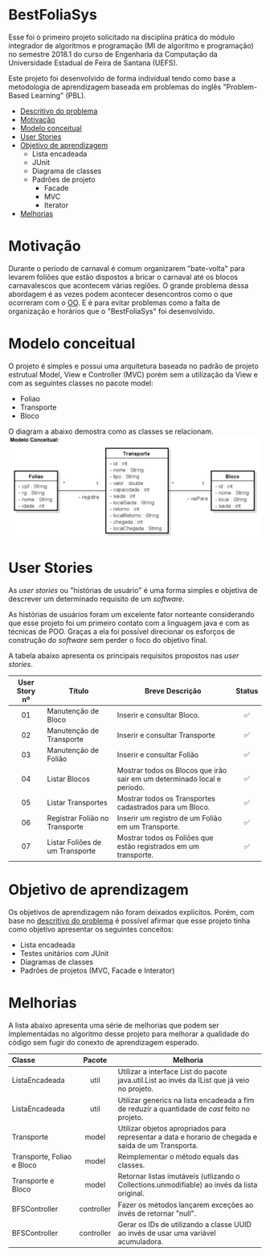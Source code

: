 # BestFoliaSys

Esse foi o primeiro projeto solicitado na disciplina prática do módulo integrador de algoritmos 
e programação (MI de algoritmo e programação) no semestre 2018.1 do curso de Engenharia da Computação
da Universidade Estadual de Feira de Santana (UEFS).

  Este projeto foi desenvolvido de forma individual tendo como base a metodologia de aprendizagem baseada em problemas 
  do inglês "Problem-Based Learning" (PBL).

- [Descritivo do problema](https://is.gd/problem_description)
- [Motivação](#motivação)
- [Modelo conceitual](#modelo-conceitual)
- [User Stories](#user-stories)
- [Objetivo de aprendizagem](#objetivo-de-aprendizagem)
  - Lista encadeada
  - JUnit
  - Diagrama de classes
  - Padrões de projeto
    - Facade
    - MVC
    - Iterator
- [Melhorias](#melhorias)

# Motivação
Durante o período de carnaval é comum organizarem "bate-volta" para levarem 
foliões que estão dispostos a bricar o carnaval até os blocos carnavalescos que
acontecem várias regiões. O grande problema dessa abordagem é as vezes podem
acontecer desencontros como o que ocorreram com o 
[OO](#https://is.gd/problem_description). E é para evitar problemas como 
a falta de organização e horários que o "BestFoliaSys" foi desenvolvido.

# Modelo conceitual
O projeto é simples e possui uma arquitetura baseada no padrão de projeto 
estrutual Model, View e Controller (MVC) porém sem a utilização da View e com 
as seguintes classes no pacote model: 
- Foliao
- Transporte
- Bloco

O diagram a abaixo demostra como as classes se relacionam.
![Modelo conceitual](https://github.com/UellingtonDamasceno/BestFoliaSys/blob/master/res/modelo%20conceitual.png)


# User Stories
As *user stories* ou "histórias de usuário" é uma forma simples e objetiva
de descrever um determinado requisito de um *software*. 

As histórias de usuários foram um excelente fator norteante considerando
que esse projeto foi um primeiro contato com a linguagem java e com as técnicas 
de POO. Graças a ela foi possível direcionar os esforços de construção do 
*software* sem perder o foco do objetivo final.

A tabela abaixo apresenta os principais requisitos propostos nas *user stories*.

| User Story nº | Título | Breve Descrição | Status | 
|:-------------:|--------|-----------------|:------:|
| 01 | Manutenção de Bloco | Inserir e consultar Bloco. | ✅ |
| 02 | Manutenção de Transporte | Inserir e consultar Transporte | ✅ |
| 03 | Manutenção de Folião | Inserir e consultar Folião | ✅ |
| 04 | Listar Blocos | Mostrar todos os Blocos que irão sair em um determinado local e período. | ✅  |
| 05 | Listar Transportes | Mostrar todos os Transportes cadastrados para um Bloco. | ✅ |
| 06 | Registrar Folião no Transporte | Inserir um registro de um Folião em um Transporte. | ✅ |
| 07 | Listar Foliões de um Transporte | Mostrar todos os Foliões que estão registrados em um transporte. | ✅ | 

# Objetivo de aprendizagem

Os objetivos de aprendizagem não foram deixados explícitos. Porém, com base no 
[descritivo do problema](https://is.gd/problem_description) é possível afirmar que 
esse projeto tinha como objetivo apresentar os seguintes conceitos: 
- Lista encadeada 
- Testes unitários com JUnit
- Diagramas de classes 
- Padrões de projetos (MVC, Facade e Interator)

# Melhorias

A lista abaixo apresenta uma série de melhorias que podem ser implementadas no 
algoritmo desse projeto para melhorar a qualidade do código sem fugir do conexto 
de aprendizagem esperado.

| Classe | Pacote | Melhoria |
|:------ | :----: | ---------|
| ListaEncadeada | util | Utilizar a interface List do pacote java.util.List ao invés da IList que já veio no projeto. |
| ListaEncadeada | util | Utilizar generics na lista encadeada a fim de reduzir a quantidade de *cast* feito no projeto. |
| Transporte | model | Utilizar objetos apropriados para representar a data e horario de chegada e saida de um Transporta. |
| Transporte, Foliao e Bloco | model | Reimplementar o método equals das classes. |
| Transporte e Bloco | model | Retornar listas imutáveis (utlizando o Collections.unmodifiable) ao invés da lista original. |
| BFSController | controller | Fazer os métodos lançarem exceções ao invés de retornar "null". |
| BFSController | controller | Gerar os IDs de utilizando a classe UUID ao invés de usar uma variável acumuladora. |
